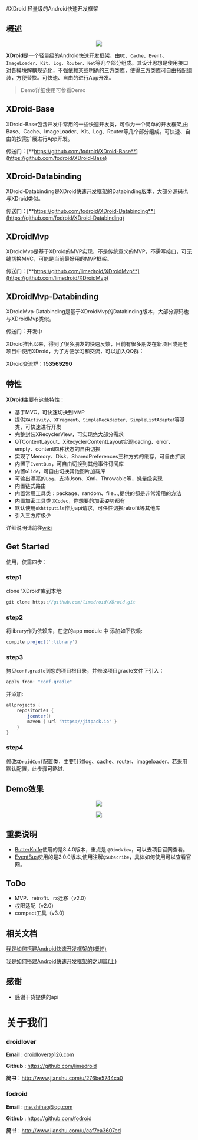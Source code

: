 #XDroid 轻量级的Android快速开发框架

## 概述

<p align="center">
	<img src="xdroid_logo_128.png"/>
</p>

**XDroid**是一个轻量级的Android快速开发框架，由`UI`、`Cache`、`Event`、`ImageLoader`、`Kit`、`Log`、`Router`、`Net`等几个部分组成。其设计思想是使用接口对各模块解耦规范化，不强依赖某些明确的三方类库，使得三方类库可自由搭配组装，方便替换。可快速、自由的进行App开发。

> Demo详细使用可参看Demo


## XDroid-Base

XDroid-Base包含开发中常用的一些快速开发类，可作为一个简单的开发框架,由Base、Cache、ImageLoader、Kit、Log、Router等几个部分组成。可快速、自由的按需扩展进行App开发。

传送门：[**https://github.com/fodroid/XDroid-Base**](https://github.com/fodroid/XDroid-Base)

## XDroid-Databinding

XDroid-Databinding是XDroid快速开发框架的Databinding版本，大部分源码也与XDroid类似。

传送门：[**https://github.com/fodroid/XDroid-Databinding**](https://github.com/fodroid/XDroid-Databinding)


## XDroidMvp

XDroidMvp是基于XDroid的MVP实现，不是传统意义的MVP，不需写接口，可无缝切换MVC，可能是当前最好用的MVP框架。

传送门：[**https://github.com/limedroid/XDroidMvp**](https://github.com/limedroid/XDroidMvp)

## XDroidMvp-Databinding

XDroidMvp-Databinding是基于XDroidMvp的Databinding版本，大部分源码也与XDroidMvp类似。

传送门：开发中


XDroid推出以来，得到了很多朋友的快速反馈，目前有很多朋友在新项目或是老项目中使用XDroid，为了方便学习和交流，可以加入QQ群：

XDroid交流群：**153569290**


## 特性

**XDroid**主要有这些特性：

* 基于MVC，可快速切换到MVP
* 提供`XActivity`、`XFragment`、`SimpleRecAdapter`、`SimpleListAdapte`r等基类，可快速进行开发
* 完整封装XRecyclerView，可实现绝大部分需求
* QTContentLayout、XRecyclerContentLayout实现loading、error、empty、content四种状态的自由切换
* 实现了Memory、Disk、SharedPreferences三种方式的缓存，可自由扩展
* 内置了`EventBus`，可自由切换到其他事件订阅库
* 内置`Glide`，可自由切换其他图片加载库
* 可输出漂亮的`Log`，支持Json、Xml、Throwable等，蝇量级实现
* 内置链式路由
* 内置常用工具类：package、random、file...,提供的都是非常常用的方法
* 内置加密工具类 `XCodec`，你想要的加密姿势都有
* 默认使用`okhttputils`作为api请求，可任性切换retrofit等其他库
* 引入三方库极少


详细说明请前往[wiki](https://github.com/limedroid/XDroid/wiki)


## Get Started

使用，仅需四步：

### step1  

clone 'XDroid'库到本地:
```groovy
git clone https://github.com/limedroid/XDroid.git
```

### step2

将library作为依赖库，在您的app module 中 添加如下依赖:
```groovy
compile project(':library')
```

### step3

拷贝`conf.gradle`到您的项目根目录，并修改项目gradle文件下引入：
```groovy
apply from: "conf.gradle"
```

并添加:

```groovy
allprojects {
    repositories {
        jcenter()
        maven { url "https://jitpack.io" }
    }
}
```

### step4

修改`XDroidConf`配置类，主要针对log、cache、router、imageloader。若采用默认配置，此步骤可略过.


## Demo效果

<p align="center">
	<img src="art/snapshot_2.png"/>
</p>

<p align="center">
	<img src="art/snapshot_1.png"/>
</p>


## 重要说明

* [ButterKnife](https://github.com/JakeWharton/butterknife)使用的是8.4.0版本，重点是 `@BindView`，可以去项目官网查看。
* [EventBus](https://github.com/greenrobot/EventBus)使用的是3.0.0版本,使用注解`@Subscribe`，具体如何使用可以查看官网。

## ToDo

* MVP、retrofit、rx迁移（v2.0）
* 权限适配（v2.0）
* compact工具（v3.0）


## 相关文档

[我是如何搭建Android快速开发框架的(概述)](http://www.jianshu.com/p/cde5468029b4)

[我是如何搭建Android快速开发框架的之UI篇(上)](http://www.jianshu.com/p/c909f72cdd02)

## 感谢

* 感谢干货提供的api


# 关于我们
### droidlover
**Email** : droidlover@126.com

**Github** : https://github.com/limedroid

**简书**：http://www.jianshu.com/u/276be5744ca0
### fodroid
**Email** : me.shihao@qq.com

**Github** : https://github.com/fodroid

**简书**：http://www.jianshu.com/u/caf7ea3607ed

